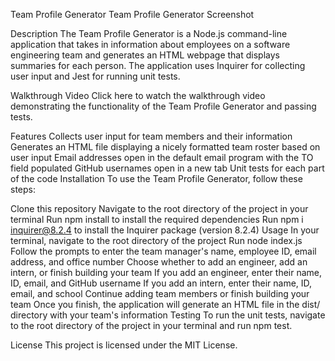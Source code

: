 Team Profile Generator
Team Profile Generator Screenshot

Description
The Team Profile Generator is a Node.js command-line application that takes in information about employees on a software engineering team and generates an HTML webpage that displays summaries for each person. The application uses Inquirer for collecting user input and Jest for running unit tests.

Walkthrough Video
Click here to watch the walkthrough video demonstrating the functionality of the Team Profile Generator and passing tests.

Features
Collects user input for team members and their information
Generates an HTML file displaying a nicely formatted team roster based on user input
Email addresses open in the default email program with the TO field populated
GitHub usernames open in a new tab
Unit tests for each part of the code
Installation
To use the Team Profile Generator, follow these steps:

Clone this repository
Navigate to the root directory of the project in your terminal
Run npm install to install the required dependencies
Run npm i inquirer@8.2.4 to install the Inquirer package (version 8.2.4)
Usage
In your terminal, navigate to the root directory of the project
Run node index.js
Follow the prompts to enter the team manager's name, employee ID, email address, and office number
Choose whether to add an engineer, add an intern, or finish building your team
If you add an engineer, enter their name, ID, email, and GitHub username
If you add an intern, enter their name, ID, email, and school
Continue adding team members or finish building your team
Once you finish, the application will generate an HTML file in the dist/ directory with your team's information
Testing
To run the unit tests, navigate to the root directory of the project in your terminal and run npm test.

License
This project is licensed under the MIT License.




